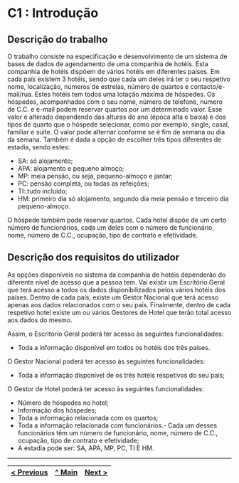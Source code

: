 # C1 : Introdução


## Descrição do trabalho

O trabalho consiste na especificação e desenvolvimento de um sistema de bases de dados de agendamento de uma companhia de hotéis. Esta companhia de hotéis dispõem de vários hotéis em diferentes países. Em cada país existem 3 hotéis, sendo que cada um deles irá ter o seu respetivo nome, localização, números de estrelas, número de quartos e contacto/e-mail/rua. Estes hotéis tem todos uma lotação máxima de hóspedes.
Os hóspedes, acompanhados com o seu nome, número de telefone, número de C.C. e e-mail podem reservar quartos por um determinado valor. Esse valor é alterado dependendo das alturas do ano (época alta e baixa) e dos tipos de quarto que o hóspede selecionar, como por exemplo, single, casal, familiar e suite. O valor pode alternar conforme se é fim de semana ou dia da semana. Também é dada a opção de escolher três tipos diferentes de estadia, sendo estes: 

- SA: só alojamento;
- APA: alojamento e pequeno almoço;
- MP: meia pensão, ou seja, pequeno-almoço e jantar;
- PC: pensão completa, ou todas as refeições;
- TI: tudo incluído;
- HM: primeiro dia só alojamento, segundo dia meia pensão e terceiro dia pequeno-almoço.

O hóspede também pode reservar quartos.
Cada hotel dispõe de um certo número de funcionários, cada um deles com o número de funcionário, nome, número de C.C., ocupação, tipo de contrato e efetividade.


## Descrição dos requisitos do utilizador

As opções disponíveis no sistema da companhia de hotéis dependerão do diferente nível de acesso que a pessoa tem. Vai existir um Escritório Geral que terá acesso a todos os dados disponibilizados pelos vários hotéis dos países. Dentro de cada país, existe um Gestor Nacional que terá acesso apenas aos dados relacionados com o seu país. Finalmente, dentro de cada respetivo hotel existe um ou vários Gestores de Hotel que terão total acesso aos dados do mesmo.

Assim, o Escritório Geral poderá ter acesso às seguintes funcionalidades:

- Toda a informação disponível em todos os hotéis dos três países.

O Gestor Nacional poderá ter acesso às seguintes funcionalidades:

- Toda a informação disponível de os três hotéis respetivos do seu país;

O Gestor de Hotel poderá ter acesso às seguintes funcionalidades:

- Número de hóspedes no hotel;
- Informação dos hóspedes;
- Toda a informação relacionada com os quartos;
- Toda a informação relacionada com funcionários.- Cada um desses funcionários têm um número de funcionário, nome, número de C.C., ocupação, tipo de contrato e efetividade;
- A estadia pode ser: SA, APA, MP, PC, TI E HM.

---
[< Previous](rebd00.md) | [^ Main](https://github.com/exemploTrabalho/reportSIBD/) | [Next >](rebd02.md)
:--- | :---: | ---: 
